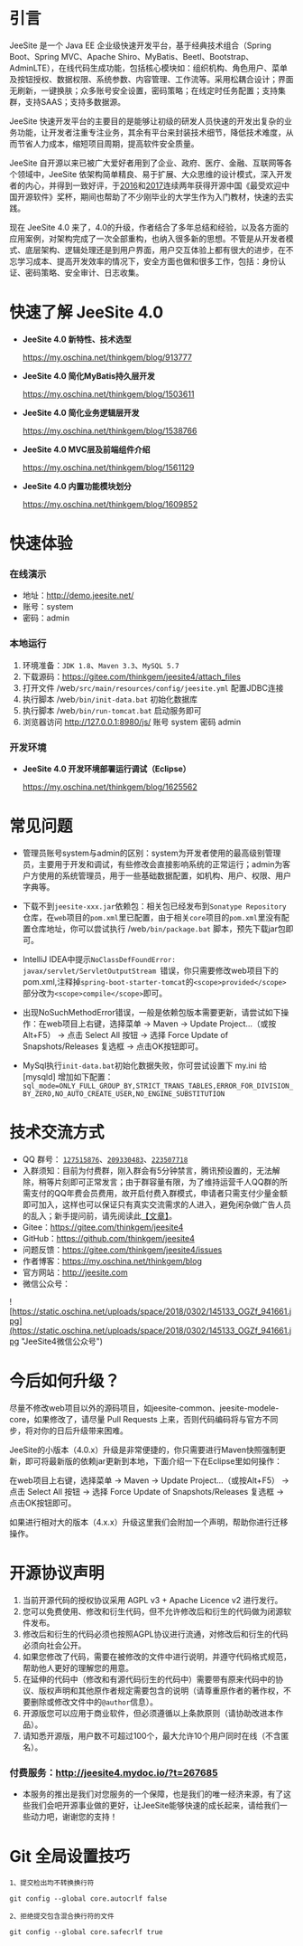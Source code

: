 # 引言

JeeSite 是一个 Java EE 企业级快速开发平台，基于经典技术组合（Spring Boot、Spring MVC、Apache Shiro、MyBatis、Beetl、Bootstrap、AdminLTE），在线代码生成功能，包括核心模块如：组织机构、角色用户、菜单及按钮授权、数据权限、系统参数、内容管理、工作流等。采用松耦合设计；界面无刷新，一键换肤；众多账号安全设置，密码策略；在线定时任务配置；支持集群，支持SAAS；支持多数据源。

JeeSite 快速开发平台的主要目的是能够让初级的研发人员快速的开发出复杂的业务功能，让开发者注重专注业务，其余有平台来封装技术细节，降低技术难度，从而节省人力成本，缩短项目周期，提高软件安全质量。

JeeSite 自开源以来已被广大爱好者用到了企业、政府、医疗、金融、互联网等各个领域中，JeeSite 依架构简单精良、易于扩展、大众思维的设计模式，深入开发者的内心，并得到一致好评，于[2016](http://www.oschina.net/project/top_cn_2016?sort=1)和[2017](http://www.oschina.net/project/top_cn_2017?sort=1)连续两年获得开源中国《最受欢迎中国开源软件》奖杯，期间也帮助了不少刚毕业的大学生作为入门教材，快速的去实践。

现在 JeeSite 4.0 来了，4.0的升级，作者结合了多年总结和经验，以及各方面的应用案例，对架构完成了一次全部重构，也纳入很多新的思想。不管是从开发者模式、底层架构、逻辑处理还是到用户界面，用户交互体验上都有很大的进步，在不忘学习成本、提高开发效率的情况下，安全方面也做和很多工作，包括：身份认证、密码策略、安全审计、日志收集。

# 快速了解 JeeSite 4.0

* **JeeSite 4.0 新特性、技术选型**

   <https://my.oschina.net/thinkgem/blog/913777>

* **JeeSite 4.0 简化MyBatis持久层开发**

   <https://my.oschina.net/thinkgem/blog/1503611>

* **JeeSite 4.0 简化业务逻辑层开发**

   <https://my.oschina.net/thinkgem/blog/1538766>

* **JeeSite 4.0 MVC层及前端组件介绍**

   <https://my.oschina.net/thinkgem/blog/1561129>

* **JeeSite 4.0 内置功能模块划分**

   <https://my.oschina.net/thinkgem/blog/1609852>

# 快速体验

### 在线演示

* 地址：<http://demo.jeesite.net/>
* 账号：system
* 密码：admin

### 本地运行

1. 环境准备：`JDK 1.8`、`Maven 3.3`、`MySQL 5.7`
2. 下载源码：<https://gitee.com/thinkgem/jeesite4/attach_files>
3. 打开文件 /web`/src/main/resources/config/jeesite.yml` 配置JDBC连接
4. 执行脚本 /web`/bin/init-data.bat` 初始化数据库
5. 执行脚本 /web`/bin/run-tomcat.bat` 启动服务即可
6. 浏览器访问  <http://127.0.0.1:8980/js/>  账号 system 密码 admin

### 开发环境

* **JeeSite 4.0 开发环境部署运行调试（Eclipse）**

   <https://my.oschina.net/thinkgem/blog/1625562>

# 常见问题

* 管理员账号system与admin的区别：system为开发者使用的最高级别管理员，主要用于开发和调试，有些修改会直接影响系统的正常运行；admin为客户方使用的系统管理员，用于一些基础数据配置，如机构、用户、权限、用户字典等。

* 下载不到`jeesite-xxx.jar`依赖包：相关包已经发布到`Sonatype Repository`仓库，在`web`项目的`pom.xml`里已配置，由于相关`core`项目的`pom.xml`里没有配置仓库地址，你可以尝试执行 /web`/bin/package.bat` 脚本，预先下载jar包即可。

* IntelliJ IDEA中提示`NoClassDefFoundError: javax/servlet/ServletOutputStream `错误，你只需要修改web项目下的pom.xml,注释掉`spring-boot-starter-tomcat`的`<scope>provided</scope>`部分改为`<scope>compile</scope>`即可。

* 出现NoSuchMethodError错误，一般是依赖包版本需要更新，请尝试如下操作：在web项目上右键，选择菜单 -> Maven -> Update Project...（或按Alt+F5） -> 点击 Select All 按钮 -> 选择 Force Update of Snapshots/Releases 复选框 -> 点击OK按钮即可。

* MySql执行`init-data.bat`初始化数据失败，你可尝试设置下 my.ini 给 [mysqld] 增加如下配置：`sql_mode=ONLY_FULL_GROUP_BY,STRICT_TRANS_TABLES,ERROR_FOR_DIVISION_BY_ZERO,NO_AUTO_CREATE_USER,NO_ENGINE_SUBSTITUTION`

# 技术交流方式

* QQ 群号： <a target="_blank" href="//shang.qq.com/wpa/qunwpa?idkey=1a1af37857283f4b9da4c9f3ae317a8df8e24611179c09942555af3c17a9f940">`127515876`</a>、<a target="_blank" href="//shang.qq.com/wpa/qunwpa?idkey=853cd1af011e3324cd56d110f88b7815933a3b2d40b67775da21bd1b0b1d4b03">`209330483`</a>、<a target="_blank" href="//shang.qq.com/wpa/qunwpa?idkey=bc1cdb06c093b18aebd05ad6ef2aea1bba2184a84f66b4d374772209eb3516d7">`223507718`</a>
* 入群须知：目前为付费群，刚入群会有5分钟禁言，腾讯预设置的，无法解除，稍等片刻即可正常发言；由于群容量有限，为了维持运营千人QQ群的所需支付的QQ年费会员费用，故开启付费入群模式，申请者只需支付少量金额即可加入，这样也可以保证只有真实交流需求的人进入，避免闲杂做广告人员的乱入；新手提问前，请先阅读此[【文章】](http://www.dianbo.org/9238/stone/tiwendezhihui.htm)。
* Gitee：<https://gitee.com/thinkgem/jeesite4>
* GitHub：<https://github.com/thinkgem/jeesite4>
* 问题反馈：<https://gitee.com/thinkgem/jeesite4/issues>
* 作者博客：<https://my.oschina.net/thinkgem/blog>
* 官方网站：<http://jeesite.com>
* 微信公众号：

![https://static.oschina.net/uploads/space/2018/0302/145133_OGZf_941661.jpg](https://static.oschina.net/uploads/space/2018/0302/145133_OGZf_941661.jpg "JeeSite4微信公众号")


# 今后如何升级？

尽量不修改web项目以外的源码项目，如jeesite-common、jeesite-modele-core，如果修改了，请尽量 Pull Requests 上来，否则代码编码将与官方不同步，将对你的日后升级带来困难。

JeeSite的小版本（4.0.x）升级是非常便捷的，你只需要进行Maven快照强制更新，即可将最新版的依赖jar更新到本地，下面介绍一下在Eclipse里如何操作：

在web项目上右键，选择菜单 -> Maven -> Update Project...（或按Alt+F5） -> 点击 Select All 按钮 -> 选择 Force Update of Snapshots/Releases 复选框 -> 点击OK按钮即可。

如果进行相对大的版本（4.x.x）升级这里我们会附加一个声明，帮助你进行迁移操作。

# 开源协议声明

1. 当前开源代码的授权协议采用 AGPL v3 + Apache Licence v2 进行发行。
2. 您可以免费使用、修改和衍生代码，但不允许修改后和衍生的代码做为闭源软件发布。
3. 修改后和衍生的代码必须也按照AGPL协议进行流通，对修改后和衍生的代码必须向社会公开。
4. 如果您修改了代码，需要在被修改的文件中进行说明，并遵守代码格式规范，帮助他人更好的理解您的用意。
5. 在延伸的代码中（修改和有源代码衍生的代码中）需要带有原来代码中的协议、版权声明和其他原作者规定需要包含的说明（请尊重原作者的著作权，不要删除或修改文件中的`@author`信息）。
6. 开源版您可以应用于商业软件，但必须遵循以上条款原则（请协助改进本作品）。
7. 请知悉开源版，用户数不可超过100个，最大允许10个用户同时在线（不含匿名）。

### 付费服务：<http://jeesite4.mydoc.io/?t=267685>

* 本服务的推出是我们对您服务的一个保障，也是我们的唯一经济来源，有了这些我们会吧开源事业做的更好，让JeeSite能够快速的成长起来，请给我们一些动力吧，谢谢您的支持！

# Git 全局设置技巧

```
1、提交检出均不转换换行符

git config --global core.autocrlf false

2、拒绝提交包含混合换行符的文件

git config --global core.safecrlf true
```